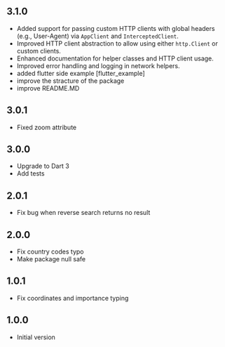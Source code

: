 
## 3.1.0

- Added support for passing custom HTTP clients with global headers (e.g., User-Agent) via `AppClient` and `InterceptedClient`.
- Improved HTTP client abstraction to allow using either `http.Client` or custom clients.
- Enhanced documentation for helper classes and HTTP client usage.
- Improved error handling and logging in network helpers.
- added flutter side example [flutter_example]
- improve the stracture of the package
- improve README.MD


## 3.0.1
- Fixed zoom attribute

## 3.0.0
- Upgrade to Dart 3
- Add tests

## 2.0.1
- Fix bug when reverse search returns no result

## 2.0.0

- Fix country codes typo
- Make package null safe

## 1.0.1

- Fix coordinates and importance typing

## 1.0.0

- Initial version
